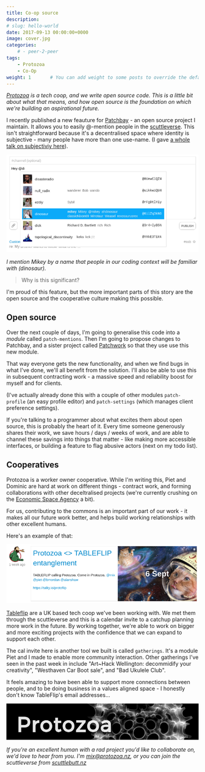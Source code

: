 ```yaml
---
title: Co-op source
description: 
# slug: hello-world
date: 2017-09-13 00:00:00+0000
image: cover.jpg
categories:
    # - peer-2-peer
tags:
    - Protozoa
    - Co-Op
weight: 1       # You can add weight to some posts to override the default sorting (date descending)
---
```


_[Protozoa](https://www.protozoa.nz) is a tech coop, and we write open source code.
This is a little bit about what that means, and how open source is the foundation on which we're building an aspirational future._

I recently published a new feauture for [Patchbay](https://github.com/ssbc/patchbay) - an open source project I maintain.
It allows you to easily @-mention people in the [scuttleverse](https://www.scuttlebutt.nz).
This isn't straightforward because it's a decentralised space where identity is subjective - many people have more than one use-name. (I gave [a whole talk on subjectiviy here](https://www.youtube.com/watch?v=P5K18XssVBg)).

![](at_mention.png)

_I mention Mikey by a name that people in our coding context will be familiar with (dinosaur)._

> Why is this significant?

I'm proud of this feature, but the more important parts of this story are the open source and the cooperative culture making this possible.


## Open source

Over the next couple of days, I'm going to generalise this code into a _module_ called `patch-mentions`.
Then I'm going to propose changes to Patchbay, and a sister project called [Patchwork](https://github.com/ssbc/patchwork) so that they use use this new module.

That way everyone gets the new functionality, and when we find bugs in what I've done, we'll all benefit from the solution.
I'll also be able to use this in subsequent contracting work - a massive speed and reliability boost for myself and for clients.

(I've actually already done this with a couple of other modules `patch-profile` (an easy profile editor) and `patch-settings` (which manages client preference settings).

If you're talking to a programmer about what excites them about open source, this is probably the heart of it.
Every time someone generously shares their work, we save hours / days / weeks of work, and are able to channel these savings into things that matter - like making more accessible interfaces, or building a feature to flag abusive actors (next on my todo list).


## Cooperatives

Protozoa is a worker owner cooperative.
While I'm writing this, Piet and Dominic are hard at work on different things - contract work, and forming collaborations with other deceltralised projects (we're currently crushing on the [Economic Space Agency](https://economicspace.agency/) a bit).

For us, contributing to the commons is an important part of our work - it makes all our future work better, and helps build working relationships with other excellent humans.

Here's an example of that: 

![protoflip](protoflip.png)

[Tableflip](https://tableflip.io/) are a UK based tech coop we've been working with.
We met them through the scuttleverse and this is a calendar invite to a catchup planning more work in the future.
By working together, we're able to work on bigger and more exciting projects with the confidence that we can expand to support each other.

The cal invite here is another tool we built is called `gatherings`.
It's a module Piet and I made to enable more community interaction.
Other gatherings I've seen in the past week in include "Art~Hack Wellington: decommidify your creativity", "Westhaven Car Boot sale", and "Bad Ukulele Club".

It feels amazing to have been able to support more connections between people, and to be doing business in a values aligned space - I honestly don't know TableFlip's email addresses...

![](protozoa_logo.png)

_If you're an excellent human with a rad project you'd like to collaborate on, we'd love to hear from you. I'm mix@protozoa.nz, or you can join the scuttleverse from [scuttlebutt.nz](https://www.scuttlebutt.nz)_ 



